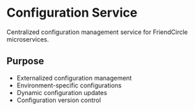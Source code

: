 # Configuration Service

Centralized configuration management service for FriendCircle microservices.

## Purpose

- Externalized configuration management
- Environment-specific configurations
- Dynamic configuration updates
- Configuration version control
